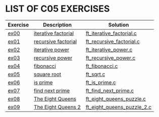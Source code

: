 # LIST OF C05 EXERCISES

|Exercise        |Description                    |Solution                     |
|-------------|-------------------------------|-----------------------------|
|[ex00](https://github.com/achrafelkhnissi/1337/blob/master/Piscine-2021/DAYS/C05/ex00)      |[iterative factorial](https://github.com/achrafelkhnissi/1337/blob/master/Piscine-2021/DAYS/C05/ex00/README.md)          |[ft_iterative_factorial.c](https://github.com/achrafelkhnissi/1337/blob/master/Piscine-2021/DAYS/C05/ex00/ft_iterative_factorial.c) |
|[ex01](https://github.com/achrafelkhnissi/1337/blob/master/Piscine-2021/DAYS/C05/ex01)     |[recursive factorial](https://github.com/achrafelkhnissi/1337/blob/master/Piscine-2021/DAYS/C05/ex01/README.md)  |[ft_recursive_factorial.c](https://github.com/achrafelkhnissi/1337/blob/master/Piscine-2021/DAYS/C05/ex01/ft_recursive_factorial.c)  |
|[ex02](https://github.com/achrafelkhnissi/1337/blob/master/Piscine-2021/DAYS/C05/ex02)   |[iterative power](https://github.com/achrafelkhnissi/1337/blob/master/Piscine-2021/DAYS/C05/ex02/README.md)           |[ft_iterative_power.c](https://github.com/achrafelkhnissi/1337/blob/master/Piscine-2021/DAYS/C05/ex02/ft_iterative_power.c)         |
|[ex03](https://github.com/achrafelkhnissi/1337/blob/master/Piscine-2021/DAYS/C05/ex03)   |[recursive power](https://github.com/achrafelkhnissi/1337/blob/master/Piscine-2021/DAYS/C05/ex03/README.md)           |[ft_recursive_power.c](https://github.com/achrafelkhnissi/1337/blob/master/Piscine-2021/DAYS/C05/ex03/ft_recursive_power.c)      |
|[ex04](https://github.com/achrafelkhnissi/1337/blob/master/Piscine-2021/DAYS/C05/ex04)   |[fibonacci](https://github.com/achrafelkhnissi/1337/blob/master/Piscine-2021/DAYS/C05/ex04/README.md)        |[ft_fibonacci.c](https://github.com/achrafelkhnissi/1337/blob/master/Piscine-2021/DAYS/C05/ex04/ft_fibonacci.c)  |
|[ex05](https://github.com/achrafelkhnissi/1337/blob/master/Piscine-2021/DAYS/C05/ex05)   |[square root](https://github.com/achrafelkhnissi/1337/blob/master/Piscine-2021/DAYS/C05/ex05/README.md)       |[ft_sqrt.c](https://github.com/achrafelkhnissi/1337/blob/master/Piscine-2021/DAYS/C05/ex05/ft_sqrt.c)       |
|[ex06](https://github.com/achrafelkhnissi/1337/blob/master/Piscine-2021/DAYS/C05/ex06)   |[is prime](https://github.com/achrafelkhnissi/1337/blob/master/Piscine-2021/DAYS/C05/ex06/README.md)           |[ft_is_prime.c](https://github.com/achrafelkhnissi/1337/blob/master/Piscine-2021/DAYS/C05/ex06/ft_is_prime.c) |
|[ex07](https://github.com/achrafelkhnissi/1337/blob/master/Piscine-2021/DAYS/C05/ex07)   |[find next prime](https://github.com/achrafelkhnissi/1337/blob/master/Piscine-2021/DAYS/C05/ex07/README.md)        |[ft_find_next_prime.c](https://github.com/achrafelkhnissi/1337/blob/master/Piscine-2021/DAYS/C05/ex07/ft_find_next_prime.c)       |
|[ex08](https://github.com/achrafelkhnissi/1337/blob/master/Piscine-2021/DAYS/C05/ex08)   |[The Eight Queens](https://github.com/achrafelkhnissi/1337/blob/master/Piscine-2021/DAYS/C05/ex08/README.md)     |[ft_eight_queens_puzzle.c](https://github.com/achrafelkhnissi/1337/blob/master/Piscine-2021/DAYS/C05/ex08/ft_eight_queens_puzzle.c)|
|[ex09](https://github.com/achrafelkhnissi/1337/blob/master/Piscine-2021/DAYS/C05/ex09)   |[The Eight Queens 2](https://github.com/achrafelkhnissi/1337/blob/master/Piscine-2021/DAYS/C05/ex09/README.md) |[ft_eight_queens_puzzle_2.c](https://github.com/achrafelkhnissi/1337/blob/master/Piscine-2021/DAYS/C05/ex09/ft_eight_queens_puzzle_2.c) |

